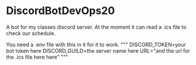 # DiscordBotDevOps20
A bot for my classes discord server.
At the moment it can read a .ics file to check our schedule.

You need a .env file with this in it for it to work.
"""
DISCORD_TOKEN=your bot token here
DISCORD_GUILD=the server name here
URL="and the url for the .ics file here here"
"""
